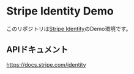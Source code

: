 # Stripe Identity Demo

このリポジトリは[Stripe Identity](https://stripe.com/jp/identity)のDemo環境です。

## APIドキュメント

https://docs.stripe.com/identity
